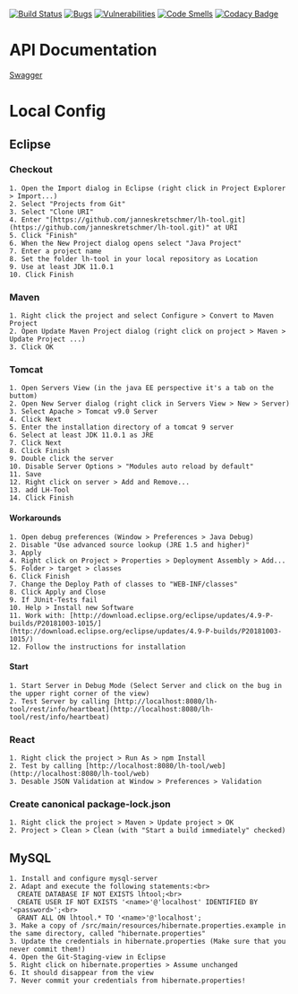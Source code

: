 [![Build Status](https://travis-ci.org/janneskretschmer/lh-tool.svg?branch=master)](https://travis-ci.org/janneskretschmer/lh-tool)
[![Bugs](https://sonarcloud.io/api/project_badges/measure?project=lh-tool&metric=bugs)](https://sonarcloud.io/dashboard?id=lh-tool)
[![Vulnerabilities](https://sonarcloud.io/api/project_badges/measure?project=lh-tool&metric=vulnerabilities)](https://sonarcloud.io/dashboard?id=lh-tool)
[![Code Smells](https://sonarcloud.io/api/project_badges/measure?project=lh-tool&metric=code_smells)](https://sonarcloud.io/dashboard?id=lh-tool)
[![Codacy Badge](https://api.codacy.com/project/badge/Grade/848f01d70fe748aebbc667062c587d8c)](https://www.codacy.com/app/janneskretschmer/lh-tool?utm_source=github.com&amp;utm_medium=referral&amp;utm_content=janneskretschmer/lh-tool&amp;utm_campaign=Badge_Grade)
# API Documentation
[Swagger](http://localhost:8080/lh-tool/swagger-ui.html)
# Local Config
## Eclipse
### Checkout
	1. Open the Import dialog in Eclipse (right click in Project Explorer > Import...)
	2. Select "Projects from Git"
	3. Select "Clone URI"
	4. Enter "[https://github.com/janneskretschmer/lh-tool.git](https://github.com/janneskretschmer/lh-tool.git)" at URI
	5. Click "Finish"
	6. When the New Project dialog opens select "Java Project"
	7. Enter a project name
	8. Set the folder lh-tool in your local repository as Location
	9. Use at least JDK 11.0.1
	10. Click Finish

### Maven
	1. Right click the project and select Configure > Convert to Maven Project
	2. Open Update Maven Project dialog (right click on project > Maven > Update Project ...)
	3. Click OK

### Tomcat
	1. Open Servers View (in the java EE perspective it's a tab on the buttom)
	2. Open New Server dialog (right click in Servers View > New > Server)
	3. Select Apache > Tomcat v9.0 Server
	4. Click Next
	5. Enter the installation directory of a tomcat 9 server
	6. Select at least JDK 11.0.1 as JRE
	7. Click Next
	8. Click Finish
	9. Double click the server
	10. Disable Server Options > "Modules auto reload by default"
	11. Save
	12. Right click on server > Add and Remove...
	13. add LH-Tool
	14. Click Finish

#### Workarounds
	1. Open debug preferences (Window > Preferences > Java Debug)
	2. Disable "Use advanced source lookup (JRE 1.5 and higher)"
	3. Apply
	4. Right click on Project > Properties > Deployment Assembly > Add...
	5. Folder > target > classes
	6. Click Finish
	7. Change the Deploy Path of classes to "WEB-INF/classes"
	8. Click Apply and Close
	9. If JUnit-Tests fail
	10. Help > Install new Software
	11. Work with: [http://download.eclipse.org/eclipse/updates/4.9-P-builds/P20181003-1015/](http://download.eclipse.org/eclipse/updates/4.9-P-builds/P20181003-1015/)
	12. Follow the instructions for installation

#### Start
	1. Start Server in Debug Mode (Select Server and click on the bug in the upper right corner of the view)
	2. Test Server by calling [http://localhost:8080/lh-tool/rest/info/heartbeat](http://localhost:8080/lh-tool/rest/info/heartbeat)

### React
	1. Right click the project > Run As > npm Install
	2. Test by calling [http://localhost:8080/lh-tool/web](http://localhost:8080/lh-tool/web)
	3. Desable JSON Validation at Window > Preferences > Validation

### Create canonical package-lock.json
	1. Right click the project > Maven > Update project > OK
	2. Project > Clean > Clean (with "Start a build immediately" checked)

## MySQL
	1. Install and configure mysql-server
	2. Adapt and execute the following statements:<br>
	  CREATE DATABASE IF NOT EXISTS lhtool;<br>
	  CREATE USER IF NOT EXISTS '<name>'@'localhost' IDENTIFIED BY '<password>';<br>
	  GRANT ALL ON lhtool.* TO '<name>'@'localhost';
	3. Make a copy of /src/main/resources/hibernate.properties.example in the same directory, called "hibernate.properties"
	3. Update the credentials in hibernate.properties (Make sure that you never commit them!)
	4. Open the Git-Staging-view in Eclipse
	5. Right click on hibernate.properties > Assume unchanged
	6. It should disappear from the view
	7. Never commit your credentials from hibernate.properties!

